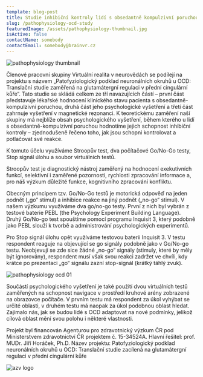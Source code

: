```yaml
---
template: blog-post
title: Studie inhibiční kontroly lidí s obsedantně kompulzivní poruchou
slug: /pathophysiology-ocd-study
featuredImage: /assets/pathophysiology-thumbnail.jpg
isActive: false
contactName: somebody
contactEmail: somebody@brainvr.cz
---
```


![pathophysiology thumbnail](/pathophysiology-thumbnail.jpg)

Členové pracovní skupiny Virtuální realita v neurovědách se podílejí na projektu s názvem „Patofyziologický podklad neuronálních okruhů u OCD: Translační studie zaměřená na glutamátergní regulaci v přední cingulární kůře“. Tato studie se skládá celkem ze tří navazujících částí – první část představuje lékařské hodnocení klinického stavu pacienta s obsedantně-kompulzivní poruchou, druhá část jeho psychologické vyšetření a třetí část zahrnuje vyšetření v magnetické rezonanci. K teoretickému zaměření naší skupiny má nejblíže obsah psychologického vyšetření, během kterého u lidí s obsedantně-kompulzivní poruchou hodnotíme jejich schopnost inhibiční kontroly – zjednodušeně řečeno toho, jak jsou schopni kontrolovat a potlačovat své reakce.

K tomuto účelu využíváme Stroopův test, dva počítačové Go/No-Go testy, Stop signál úlohu a soubor virtuálních testů.

Stroopův test je diagnostický nástroj zaměřený na hodnocení exekutivních funkcí, selektivní i zaměřené pozornosti, rychlosti zpracování informace a, pro náš výzkum důležité funkce, kognitivního zpracování konfliktu.

Obecným principem tzv. Go/No-Go testů je motorická odpověď na jeden podnět („go“ stimul) a inhibice reakce na jiný podnět („no-go“ stimul). V našem výzkumu využíváme dva go/no-go testy. První z nich byl vybrán z testové baterie PEBL (the Psychology Experiment Building Language). Druhý Go/No-go test spouštíme pomocí programu Inquisit 3, který podobně jako PEBL slouží k tvorbě a administrování psychologických experimentů.

Pro Stop signál úlohu opět využíváme testovou baterii Inquisit 3. V testu respondent reaguje na objevující se go signály podobně jako v Go/No-go testu. Neobjevují se zde sice žádné „no-go“ signály (stimuly, které by měly být ignorovány), respondent musí však svou reakci zadržet ve chvíli, kdy krátce po prezentaci „go“ signálu zazní stop-signál (krátký táhlý zvuk).

![pathophysiology ocd 01](/pathophysiology_01.jpg)

Součástí psychologického vyšetření je také použití dvou virtuálních testů zaměřených na schopnost navigace v prostředí kruhové arény zobrazené na obrazovce počítače. V prvním testu má respondent za úkol vyhýbat se určité oblasti, v druhém testu má naopak za úkol podobnou oblast hledat. Zajímalo nás, jak se budou lidé s OCD adaptovat na nové podmínky, jelikož cílová oblast mění svou polohu i některé vlastnosti.

Projekt byl financován Agenturou pro zdravotnický výzkum ČR pod Ministerstvem zdravotnictví ČR projektem č. 15-34524A. 
Hlavní řešitel: prof. MUDr. Jiří Horáček, Ph.D.
Název projektu: Patofyziologický podklad neuronálních okruhů u OCD: Translační studie zacílená na glutamátergní regulaci v přední cingulární kůře

![azv logo](/logo-azv.png)